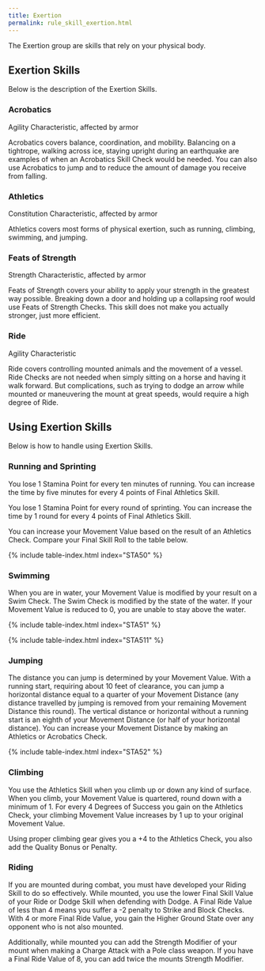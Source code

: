 ```yaml
---
title: Exertion
permalink: rule_skill_exertion.html
---
```


The Exertion group are skills that rely on your physical body.

## Exertion Skills
Below is the description of the Exertion Skills.

### Acrobatics
Agility Characteristic, affected by armor

Acrobatics covers balance, coordination, and mobility. Balancing on a tightrope, walking across ice, staying upright during an earthquake are examples of when an Acrobatics Skill Check would be needed. You can also use Acrobatics to jump and to reduce the amount of damage you receive from falling.

### Athletics
Constitution Characteristic, affected by armor

Athletics covers most forms of physical exertion, such as running, climbing, swimming, and jumping. 

### Feats of Strength
Strength Characteristic, affected by armor

Feats of Strength covers your ability to apply your strength in the greatest way possible. Breaking down a door and holding up a collapsing roof would use Feats of Strength Checks. This skill does not make you actually stronger, just more efficient.

### Ride
Agility Characteristic

Ride covers controlling mounted animals and the movement of a vessel. Ride Checks are not needed when simply sitting on a horse and having it walk forward. But complications, such as trying to dodge an arrow while mounted or maneuvering the mount at great speeds, would require a high degree of Ride.

## Using Exertion Skills
Below is how to handle using Exertion Skills.

### Running and Sprinting
You lose 1 Stamina Point for every ten minutes of running. You can increase the time by five minutes for every 4 points of Final Athletics Skill.

You lose 1 Stamina Point for every round of sprinting. You can increase the time by 1 round for every 4 points of Final Athletics Skill.

You can increase your Movement Value based on the result of an Athletics Check. Compare your Final Skill Roll to the table below.

{% include table-index.html index="STA50" %}

### Swimming
When you are in water, your Movement Value is modified by your result on a Swim Check. The Swim Check is modified by the state of the water. If your Movement Value is reduced to 0, you are unable to stay above the water.

{% include table-index.html index="STA51" %}

{% include table-index.html index="STA511" %}

### Jumping
The distance you can jump is determined by your Movement Value. With a running start, requiring about 10 feet of clearance, you can jump a horizontal distance equal to a quarter of your Movement Distance (any distance travelled by jumping is removed from your remaining Movement Distance this round). The vertical distance or horizontal without a running start is an eighth of your Movement Distance (or half of your horizontal distance). You can increase your Movement Distance by making an Athletics or Acrobatics Check.

{% include table-index.html index="STA52" %}

### Climbing
You use the Athletics Skill when you climb up or down any kind of surface. When you climb, your Movement Value is quartered, round down with a minimum of 1. For every 4 Degrees of Success you gain on the Athletics Check, your climbing Movement Value increases by 1 up to your original Movement Value.

Using proper climbing gear gives you a +4 to the Athletics Check, you also add the Quality Bonus or Penalty.

### Riding
If you are mounted during combat, you must have developed your Riding Skill to do so effectively. While mounted, you use the lower Final Skill Value of your Ride or Dodge Skill when defending with Dodge. A Final Ride Value of less than 4 means you suffer a -2 penalty to Strike and Block Checks. With 4 or more Final Ride Value, you gain the Higher Ground State over any opponent who is not also mounted.

Additionally, while mounted you can add the Strength Modifier of your mount when making a Charge Attack with a Pole class weapon. If you have a Final Ride Value of 8, you can add twice the mounts Strength Modifier.
